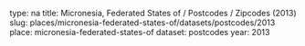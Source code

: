 type: na
title: Micronesia, Federated States of / Postcodes / Zipcodes (2013)
slug: places/micronesia-federated-states-of/datasets/postcodes/2013
place: micronesia-federated-states-of
dataset: postcodes
year: 2013

